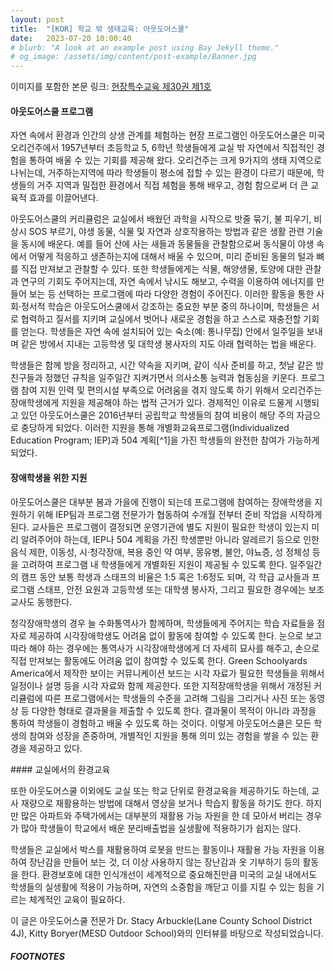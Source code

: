 ```yaml
---
layout: post
title:  "[KOR] 학교 밖 생태교육: 아웃도어스쿨"
date:   2023-07-20 10:00:40
# blurb: "A look at an example post using Bay Jekyll theme."
# og_image: /assets/img/content/post-example/Banner.jpg
---
```


이미지를 포함한 본문 링크: <a href="https://www.nise.go.kr/field/page/vol128/sub_2_12.html ">현장특수교육 제30권 제1호</a>

#### 아웃도어스쿨 프로그램
<p>
자연 속에서 환경과 인간의 상생 관계를 체험하는 현장 프로그램인 아웃도어스쿨은 미국 오리건주에서 1957년부터 초등학교 5, 6학년 학생들에게 교실 밖 자연에서 직접적인 경험을 통하여 배울 수 있는 기회를 제공해 왔다. 오리건주는 크게 9가지의 생태 지역으로 나뉘는데, 거주하는지역에 따라 학생들이 평소에 접할 수 있는 환경이 다르기 때문에, 학생들의 거주 지역과 밀접한 환경에서 직접 체험을 통해 배우고, 경험 함으로써 더 큰 교육적 효과를 이끌어낸다.
</p>
<p>
아웃도어스쿨의 커리큘럼은 교실에서 배웠던 과학을 시작으로 밧줄 묶기, 불 피우기, 비상시 SOS 부르기, 야생 동물, 식물 및 자연과 상호작용하는 방법과 같은 생활 관련 기술을 동시에 배운다. 예를 들어 산에 사는 새들과 동물들을 관찰함으로써 동식물이 야생 속에서 어떻게 적응하고 생존하는지에 대해서 배울 수 있으며, 미리 준비된 동물의 털과 뼈를 직접 만져보고 관찰할 수 있다. 또한 학생들에게는 식물, 해양생물, 토양에 대한 관찰과 연구의 기회도 주어지는데, 자연 속에서 낚시도 해보고, 수력을 이용하여 에너지를 만들어 보는 등 선택하는 프로그램에 따라 다양한 경험이 주어진다. 이러한 활동을 통한 사회·정서적 학습은 아웃도어스쿨에서 강조하는 중요한 부분 중의 하나이며, 학생들은 서로 협력하고 질서를 지키며 교실에서 벗어나 새로운 경험을 하고 스스로 재충전할 기회를 얻는다. 학생들은 자연 속에 설치되어 있는 숙소(예: 통나무집) 안에서 일주일을 보내며 같은 방에서 지내는 고등학생 및 대학생 봉사자의 지도 아래 협력하는 법을 배운다.
</p>
<p>
학생들은 함께 방을 정리하고, 시간 약속을 지키며, 같이 식사 준비를 하고, 첫날 같은 방 친구들과 정했던 규칙을 일주일간 지켜가면서 의사소통 능력과 협동심을 키운다. 프로그램 참여 지원 인력 및 편의시설 부족으로 어려움을 겪지 않도록 하기 위해서 오리건주는 장애학생에게 지원을 제공해야 하는 법적 근거가 있다. 경제적인 이유로 드물게 시행되고 있던 아웃도어스쿨은 2016년부터 공립학교 학생들의 참여 비용이 해당 주의 자금으로 충당하게 되었다. 이러한 지원을 통해 개별화교육프로그램(Individualized Education Program; IEP)과 504 계획[^1]을 가진 학생들의 완전한 참여가 가능하게 되었다.
</p>

#### 장애학생을 위한 지원
<p>
아웃도어스쿨은 대부분 봄과 가을에 진행이 되는데 프로그램에 참여하는 장애학생을 지원하기 위해 IEP팀과 프로그램 전문가가 협동하여 수개월 전부터 준비 작업을 시작하게 된다.
교사들은 프로그램이 결정되면 운영기관에 별도 지원이 필요한 학생이 있는지 미리 알려주어야 하는데, IEP나 504 계획을 가진 학생뿐만 아니라 알레르기 등으로 인한 음식 제한, 이동성, 시·청각장애, 복용 중인 약 여부, 몽유병, 불안, 야뇨증, 성 정체성 등을 고려하여 프로그램 내 학생들에게 개별화된 지원이 제공될 수 있도록 한다. 일주일간의 캠프 동안 보통 학생과 스태프의 비율은 1:5 혹은 1:6정도 되며, 각 학급 교사들과 프로그램 스태프, 안전 요원과 고등학생 또는 대학생 봉사자, 그리고 필요한 경우에는 보조교사도 동행한다.
</p>
<p>
청각장애학생의 경우 늘 수화통역사가 함께하며, 학생들에게 주어지는 학습 자료들을 점자로 제공하여 시각장애학생도 어려움 없이 활동에 참여할 수 있도록 한다. 눈으로 보고 따라 해야 하는 경우에는 통역사가 시각장애학생에게 더 자세히 묘사를 해주고, 손으로 직접 만져보는 활동에도 어려움 없이 참여할 수 있도록 한다. Green Schoolyards America에서 제작한 보이는 커뮤니케이션 보드는 시각 자료가 필요한 학생들을 위해서 일정이나 설명 등을 시각 자료와 함께 제공한다. 또한 지적장애학생을 위해서 개정된 커리큘럼에 따른 프로그램에서는 학생들의 수준을 고려해 그림을 그리거나 사진 또는 동영상 등 다양한 형태로 결과물을 제출할 수 있도록 한다. 결과물이 목적이 아니라 과정을 통하여 학생들이 경험하고 배울 수 있도록 하는 것이다. 이렇게 아웃도어스쿨은 모든 학생의 참여와 성장을 존중하며, 개별적인 지원을 통해 의미 있는 경험을 쌓을 수 있는 환경을 제공하고 있다.
</p>
#### 교실에서의 환경교육
<p>
또한 아웃도어스쿨 이외에도 교실 또는 학교 단위로 환경교육을 제공하기도 하는데, 교사 재량으로 재활용하는 방법에 대해서 영상을 보거나 학습지 활동을 하기도 한다. 하지만 많은 아파트와 주택가에서는 대부분의 재활용 가능 자원을 한 데 모아서 버리는 경우가 많아 학생들이 학교에서 배운 분리배출법을 실생활에 적용하기가 쉽지는 않다.
</p>
<p>
학생들은 교실에서 박스를 재활용하여 로봇을 만드는 활동이나 재활용 가능 자원을 이용하여 장난감을 만들어 보는 것, 더 이상 사용하지 않는 장난감과 옷 기부하기 등의 활동을 한다.
환경보호에 대한 인식개선이 세계적으로 중요해진만큼 미국의 교실 내에서도 학생들의 실생활에 적용이 가능하며, 자연의 소중함을 깨닫고 이를 지킬 수 있는 힘을 기르는 체계적인 교육이 필요하다.
</p>

이 글은 아웃도어스쿨 전문가 Dr. Stacy Arbuckle(Lane County School District 4J), Kitty Boryer(MESD Outdoor School)와의 인터뷰를 바탕으로 작성되었습니다.

##### FOOTNOTES

[^1]: 504 계획: 1973년 재활법 504 조항에 의거하여, 신체 또는 정서적 장애가 있지만 특수교육대상 자격에는 해당되지 않는 학생들이 학교에서 여전히 지원이 필요할 경우 편의를 제공하는 프로그램

